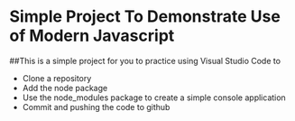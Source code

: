 # Simple Project To Demonstrate Use of Modern Javascript
##This is a simple project for you to practice using Visual Studio Code to

- Clone a repository
- Add the node package
- Use the node_modules package to create a simple console application
- Commit and pushing the code to github
